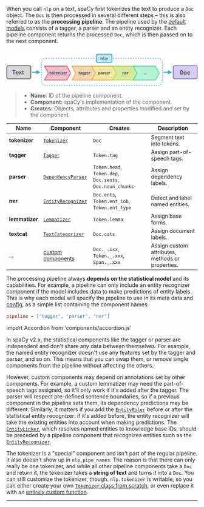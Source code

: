 When you call `nlp` on a text, spaCy first tokenizes the text to produce a `Doc`
object. The `Doc` is then processed in several different steps – this is also
referred to as the **processing pipeline**. The pipeline used by the
[default models](/models) consists of a tagger, a parser and an entity
recognizer. Each pipeline component returns the processed `Doc`, which is then
passed on to the next component.

![The processing pipeline](../../images/pipeline.svg)

> - **Name**: ID of the pipeline component.
> - **Component:** spaCy's implementation of the component.
> - **Creates:** Objects, attributes and properties modified and set by the
>   component.

| Name           | Component                                                          | Creates                                                   | Description                                      |
| -------------- | ------------------------------------------------------------------ | --------------------------------------------------------- | ------------------------------------------------ |
| **tokenizer**  | [`Tokenizer`](/api/tokenizer)                                      | `Doc`                                                     | Segment text into tokens.                        |
| **tagger**     | [`Tagger`](/api/tagger)                                            | `Token.tag`                                               | Assign part-of-speech tags.                      |
| **parser**     | [`DependencyParser`](/api/dependencyparser)                        | `Token.head`, `Token.dep`, `Doc.sents`, `Doc.noun_chunks` | Assign dependency labels.                        |
| **ner**        | [`EntityRecognizer`](/api/entityrecognizer)                        | `Doc.ents`, `Token.ent_iob`, `Token.ent_type`             | Detect and label named entities.                 |
| **lemmatizer** | [`Lemmatizer`](/api/lemmatizer)                                    | `Token.lemma`                                             | Assign base forms.                               |
| **textcat**    | [`TextCategorizer`](/api/textcategorizer)                          | `Doc.cats`                                                | Assign document labels.                          |
| ...            | [custom components](/usage/processing-pipelines#custom-components) | `Doc._.xxx`, `Token._.xxx`, `Span._.xxx`                  | Assign custom attributes, methods or properties. |

The processing pipeline always **depends on the statistical model** and its
capabilities. For example, a pipeline can only include an entity recognizer
component if the model includes data to make predictions of entity labels. This
is why each model will specify the pipeline to use in its meta data and
[config](/usage/training#config), as a simple list containing the component
names:

```ini
pipeline = ["tagger", "parser", "ner"]
```

import Accordion from 'components/accordion.js'

<Accordion title="Does the order of pipeline components matter?" id="pipeline-components-order">

<!-- TODO: note on v3 tok2vec own model vs. upstream listeners -->

In spaCy v2.x, the statistical components like the tagger or parser are
independent and don't share any data between themselves. For example, the named
entity recognizer doesn't use any features set by the tagger and parser, and so
on. This means that you can swap them, or remove single components from the
pipeline without affecting the others.

However, custom components may depend on annotations set by other components.
For example, a custom lemmatizer may need the part-of-speech tags assigned, so
it'll only work if it's added after the tagger. The parser will respect
pre-defined sentence boundaries, so if a previous component in the pipeline sets
them, its dependency predictions may be different. Similarly, it matters if you
add the [`EntityRuler`](/api/entityruler) before or after the statistical entity
recognizer: if it's added before, the entity recognizer will take the existing
entities into account when making predictions. The
[`EntityLinker`](/api/entitylinker), which resolves named entities to knowledge
base IDs, should be preceded by a pipeline component that recognizes entities
such as the [`EntityRecognizer`](/api/entityrecognizer).

</Accordion>

<Accordion title="Why is the tokenizer special?" id="pipeline-components-tokenizer">

The tokenizer is a "special" component and isn't part of the regular pipeline.
It also doesn't show up in `nlp.pipe_names`. The reason is that there can only
really be one tokenizer, and while all other pipeline components take a `Doc`
and return it, the tokenizer takes a **string of text** and turns it into a
`Doc`. You can still customize the tokenizer, though. `nlp.tokenizer` is
writable, so you can either create your own
[`Tokenizer` class from scratch](/usage/linguistic-features#native-tokenizers),
or even replace it with an
[entirely custom function](/usage/linguistic-features#custom-tokenizer).

</Accordion>

---
